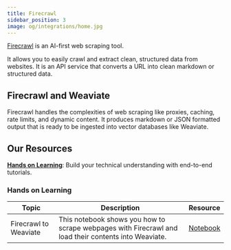 ```yaml
---
title: Firecrawl
sidebar_position: 3
image: og/integrations/home.jpg
---
```


[Firecrawl](https://www.firecrawl.dev/) is an AI-first web scraping tool.

It allows you to easily crawl and extract clean, structured data from websites. It is an API service that converts a URL into clean markdown or structured data.

## Firecrawl and Weaviate
Firecrawl handles the complexities of web scraping like proxies, caching, rate limits, and dynamic content. It produces markdown or JSON formatted output that is ready to be ingested into vector databases like Weaviate.

## Our Resources
[**Hands on Learning**](#hands-on-learning): Build your technical understanding with end-to-end tutorials.

### Hands on Learning

| Topic | Description | Resource |
| --- | --- | --- |
| Firecrawl to Weaviate | This notebook shows you how to scrape webpages with Firecrawl and load their contents into Weaviate. | [Notebook](https://github.com/weaviate/recipes/blob/main/integrations/data-platforms/web-search/firecrawl/firecrawl-to-weaviate.ipynb)